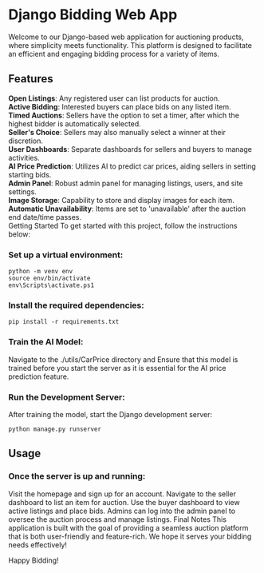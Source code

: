 <h1>Django Bidding Web App</h1>
Welcome to our Django-based web application for auctioning products, where simplicity meets functionality. This platform is designed to facilitate an efficient and engaging bidding process for a variety of items.

<h2>Features</h2>
<b>Open Listings</b>: Any registered user can list products for auction. <br>
<b>Active Bidding</b>: Interested buyers can place bids on any listed item.<br>
<b>Timed Auctions</b>: Sellers have the option to set a timer, after which the highest bidder is automatically selected.<br>
<b>Seller's Choice</b>: Sellers may also manually select a winner at their discretion.<br>
<b>User Dashboards</b>: Separate dashboards for sellers and buyers to manage activities.<br>
<b>AI Price Prediction</b>: Utilizes AI to predict car prices, aiding sellers in setting starting bids.<br>
<b>Admin Panel</b>: Robust admin panel for managing listings, users, and site settings.<br>
<b>Image Storage</b>: Capability to store and display images for each item.<br>
<b>Automatic Unavailability</b>: Items are set to 'unavailable' after the auction end date/time passes.<br>
Getting Started
To get started with this project, follow the instructions below:

<h3>Set up a virtual environment:</h3>

```
python -m venv env
source env/bin/activate 
env\Scripts\activate.ps1
```

<h3>Install the required dependencies:</h3>

```
pip install -r requirements.txt
```
<h3>Train the AI Model:</h3>

Navigate to the ./utils/CarPrice directory and Ensure that this model is trained before you start the server as it is essential for the AI price prediction feature.

<h3>Run the Development Server:</h3>

After training the model, start the Django development server:

```
python manage.py runserver
```
<h2>Usage</h2>

<h3>Once the server is up and running:</h3>

Visit the homepage and sign up for an account.
Navigate to the seller dashboard to list an item for auction.
Use the buyer dashboard to view active listings and place bids.
Admins can log into the admin panel to oversee the auction process and manage listings.
Final Notes
This application is built with the goal of providing a seamless auction platform that is both user-friendly and feature-rich. We hope it serves your bidding needs effectively!

Happy Bidding!

